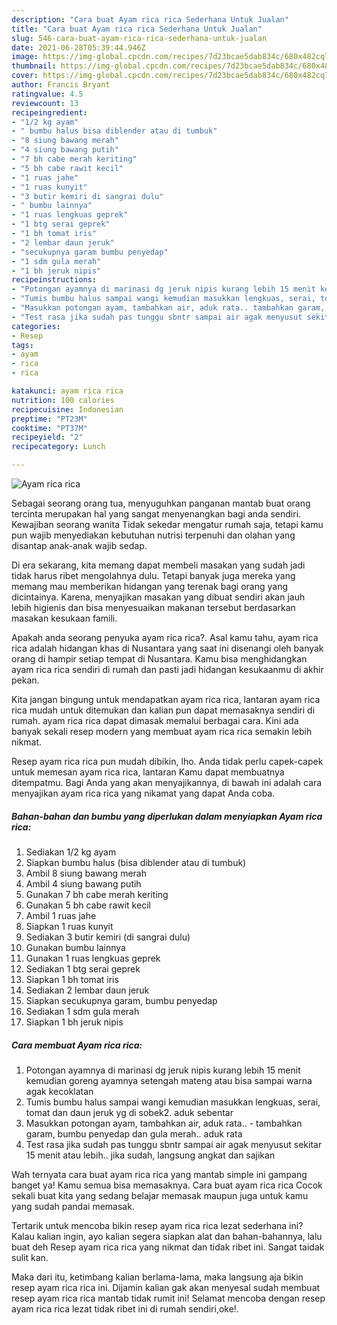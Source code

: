 ```yaml
---
description: "Cara buat Ayam rica rica Sederhana Untuk Jualan"
title: "Cara buat Ayam rica rica Sederhana Untuk Jualan"
slug: 546-cara-buat-ayam-rica-rica-sederhana-untuk-jualan
date: 2021-06-28T05:39:44.946Z
image: https://img-global.cpcdn.com/recipes/7d23bcae5dab834c/680x482cq70/ayam-rica-rica-foto-resep-utama.jpg
thumbnail: https://img-global.cpcdn.com/recipes/7d23bcae5dab834c/680x482cq70/ayam-rica-rica-foto-resep-utama.jpg
cover: https://img-global.cpcdn.com/recipes/7d23bcae5dab834c/680x482cq70/ayam-rica-rica-foto-resep-utama.jpg
author: Francis Bryant
ratingvalue: 4.5
reviewcount: 13
recipeingredient:
- "1/2 kg ayam"
- " bumbu halus bisa diblender atau di tumbuk"
- "8 siung bawang merah"
- "4 siung bawang putih"
- "7 bh cabe merah keriting"
- "5 bh cabe rawit kecil"
- "1 ruas jahe"
- "1 ruas kunyit"
- "3 butir kemiri di sangrai dulu"
- " bumbu lainnya"
- "1 ruas lengkuas geprek"
- "1 btg serai geprek"
- "1 bh tomat iris"
- "2 lembar daun jeruk"
- "secukupnya garam bumbu penyedap"
- "1 sdm gula merah"
- "1 bh jeruk nipis"
recipeinstructions:
- "Potongan ayamnya di marinasi dg jeruk nipis kurang lebih 15 menit kemudian goreng ayamnya setengah mateng atau bisa sampai warna agak kecoklatan"
- "Tumis bumbu halus sampai wangi kemudian masukkan lengkuas, serai, tomat dan daun jeruk yg di sobek2. aduk sebentar"
- "Masukkan potongan ayam, tambahkan air, aduk rata.. tambahkan garam, bumbu penyedap dan gula merah.. aduk rata"
- "Test rasa jika sudah pas tunggu sbntr sampai air agak menyusut sekitar 15 menit atau lebih.. jika sudah, langsung angkat dan sajikan"
categories:
- Resep
tags:
- ayam
- rica
- rica

katakunci: ayam rica rica 
nutrition: 100 calories
recipecuisine: Indonesian
preptime: "PT23M"
cooktime: "PT37M"
recipeyield: "2"
recipecategory: Lunch

---
```



![Ayam rica rica](https://img-global.cpcdn.com/recipes/7d23bcae5dab834c/680x482cq70/ayam-rica-rica-foto-resep-utama.jpg)

Sebagai seorang orang tua, menyuguhkan panganan mantab buat orang tercinta merupakan hal yang sangat menyenangkan bagi anda sendiri. Kewajiban seorang  wanita Tidak sekedar mengatur rumah saja, tetapi kamu pun wajib menyediakan kebutuhan nutrisi terpenuhi dan olahan yang disantap anak-anak wajib sedap.

Di era  sekarang, kita memang dapat membeli masakan yang sudah jadi tidak harus ribet mengolahnya dulu. Tetapi banyak juga mereka yang memang mau memberikan hidangan yang terenak bagi orang yang dicintainya. Karena, menyajikan masakan yang dibuat sendiri akan jauh lebih higienis dan bisa menyesuaikan makanan tersebut berdasarkan masakan kesukaan famili. 



Apakah anda seorang penyuka ayam rica rica?. Asal kamu tahu, ayam rica rica adalah hidangan khas di Nusantara yang saat ini disenangi oleh banyak orang di hampir setiap tempat di Nusantara. Kamu bisa menghidangkan ayam rica rica sendiri di rumah dan pasti jadi hidangan kesukaanmu di akhir pekan.

Kita jangan bingung untuk mendapatkan ayam rica rica, lantaran ayam rica rica mudah untuk ditemukan dan kalian pun dapat memasaknya sendiri di rumah. ayam rica rica dapat dimasak memalui berbagai cara. Kini ada banyak sekali resep modern yang membuat ayam rica rica semakin lebih nikmat.

Resep ayam rica rica pun mudah dibikin, lho. Anda tidak perlu capek-capek untuk memesan ayam rica rica, lantaran Kamu dapat membuatnya ditempatmu. Bagi Anda yang akan menyajikannya, di bawah ini adalah cara menyajikan ayam rica rica yang nikamat yang dapat Anda coba.

<!--inarticleads1-->

##### Bahan-bahan dan bumbu yang diperlukan dalam menyiapkan Ayam rica rica:

1. Sediakan 1/2 kg ayam
1. Siapkan  bumbu halus (bisa diblender atau di tumbuk)
1. Ambil 8 siung bawang merah
1. Ambil 4 siung bawang putih
1. Gunakan 7 bh cabe merah keriting
1. Gunakan 5 bh cabe rawit kecil
1. Ambil 1 ruas jahe
1. Siapkan 1 ruas kunyit
1. Sediakan 3 butir kemiri (di sangrai dulu)
1. Gunakan  bumbu lainnya
1. Gunakan 1 ruas lengkuas geprek
1. Sediakan 1 btg serai geprek
1. Siapkan 1 bh tomat iris
1. Sediakan 2 lembar daun jeruk
1. Siapkan secukupnya garam, bumbu penyedap
1. Sediakan 1 sdm gula merah
1. Siapkan 1 bh jeruk nipis




<!--inarticleads2-->

##### Cara membuat Ayam rica rica:

1. Potongan ayamnya di marinasi dg jeruk nipis kurang lebih 15 menit kemudian goreng ayamnya setengah mateng atau bisa sampai warna agak kecoklatan
1. Tumis bumbu halus sampai wangi kemudian masukkan lengkuas, serai, tomat dan daun jeruk yg di sobek2. aduk sebentar
1. Masukkan potongan ayam, tambahkan air, aduk rata.. - tambahkan garam, bumbu penyedap dan gula merah.. aduk rata
1. Test rasa jika sudah pas tunggu sbntr sampai air agak menyusut sekitar 15 menit atau lebih.. jika sudah, langsung angkat dan sajikan




Wah ternyata cara buat ayam rica rica yang mantab simple ini gampang banget ya! Kamu semua bisa memasaknya. Cara buat ayam rica rica Cocok sekali buat kita yang sedang belajar memasak maupun juga untuk kamu yang sudah pandai memasak.

Tertarik untuk mencoba bikin resep ayam rica rica lezat sederhana ini? Kalau kalian ingin, ayo kalian segera siapkan alat dan bahan-bahannya, lalu buat deh Resep ayam rica rica yang nikmat dan tidak ribet ini. Sangat taidak sulit kan. 

Maka dari itu, ketimbang kalian berlama-lama, maka langsung aja bikin resep ayam rica rica ini. Dijamin kalian gak akan menyesal sudah membuat resep ayam rica rica mantab tidak rumit ini! Selamat mencoba dengan resep ayam rica rica lezat tidak ribet ini di rumah sendiri,oke!.

